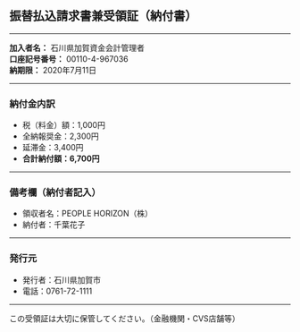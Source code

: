 ## 振替払込請求書兼受領証（納付書）

---

**加入者名：** 石川県加賀資金会計管理者  
**口座記号番号：** 00110-4-967036  
**納期限：** 2020年7月11日  

---

### 納付金内訳

- 税（料金）額：1,000円  
- 全納報奨金：2,300円  
- 延滞金：3,400円  
- **合計納付額：6,700円**

---

### 備考欄（納付者記入）

- 領収者名：PEOPLE HORIZON（株）  
- 納付者：千葉花子  

---

### 発行元

- 発行者：石川県加賀市  
- 電話：0761-72-1111  

---

この受領証は大切に保管してください。（金融機関・CVS店舗等）
